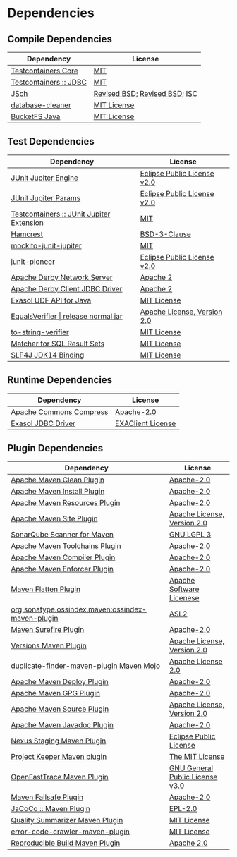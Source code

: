 <!-- @formatter:off -->
# Dependencies

## Compile Dependencies

| Dependency                  | License                                      |
| --------------------------- | -------------------------------------------- |
| [Testcontainers Core][0]    | [MIT][1]                                     |
| [Testcontainers :: JDBC][0] | [MIT][1]                                     |
| [JSch][2]                   | [Revised BSD][3]; [Revised BSD][4]; [ISC][5] |
| [database-cleaner][6]       | [MIT License][7]                             |
| [BucketFS Java][8]          | [MIT License][9]                             |

## Test Dependencies

| Dependency                                     | License                           |
| ---------------------------------------------- | --------------------------------- |
| [JUnit Jupiter Engine][10]                     | [Eclipse Public License v2.0][11] |
| [JUnit Jupiter Params][10]                     | [Eclipse Public License v2.0][11] |
| [Testcontainers :: JUnit Jupiter Extension][0] | [MIT][1]                          |
| [Hamcrest][12]                                 | [BSD-3-Clause][13]                |
| [mockito-junit-jupiter][14]                    | [MIT][15]                         |
| [junit-pioneer][16]                            | [Eclipse Public License v2.0][11] |
| [Apache Derby Network Server][17]              | [Apache 2][18]                    |
| [Apache Derby Client JDBC Driver][17]          | [Apache 2][18]                    |
| [Exasol UDF API for Java][19]                  | [MIT License][20]                 |
| [EqualsVerifier \| release normal jar][21]     | [Apache License, Version 2.0][22] |
| [to-string-verifier][23]                       | [MIT License][24]                 |
| [Matcher for SQL Result Sets][25]              | [MIT License][26]                 |
| [SLF4J JDK14 Binding][27]                      | [MIT License][24]                 |

## Runtime Dependencies

| Dependency                    | License                 |
| ----------------------------- | ----------------------- |
| [Apache Commons Compress][28] | [Apache-2.0][22]        |
| [Exasol JDBC Driver][29]      | [EXAClient License][30] |

## Plugin Dependencies

| Dependency                                              | License                               |
| ------------------------------------------------------- | ------------------------------------- |
| [Apache Maven Clean Plugin][31]                         | [Apache-2.0][22]                      |
| [Apache Maven Install Plugin][32]                       | [Apache-2.0][22]                      |
| [Apache Maven Resources Plugin][33]                     | [Apache-2.0][22]                      |
| [Apache Maven Site Plugin][34]                          | [Apache License, Version 2.0][22]     |
| [SonarQube Scanner for Maven][35]                       | [GNU LGPL 3][36]                      |
| [Apache Maven Toolchains Plugin][37]                    | [Apache-2.0][22]                      |
| [Apache Maven Compiler Plugin][38]                      | [Apache-2.0][22]                      |
| [Apache Maven Enforcer Plugin][39]                      | [Apache-2.0][22]                      |
| [Maven Flatten Plugin][40]                              | [Apache Software Licenese][22]        |
| [org.sonatype.ossindex.maven:ossindex-maven-plugin][41] | [ASL2][18]                            |
| [Maven Surefire Plugin][42]                             | [Apache-2.0][22]                      |
| [Versions Maven Plugin][43]                             | [Apache License, Version 2.0][22]     |
| [duplicate-finder-maven-plugin Maven Mojo][44]          | [Apache License 2.0][45]              |
| [Apache Maven Deploy Plugin][46]                        | [Apache-2.0][22]                      |
| [Apache Maven GPG Plugin][47]                           | [Apache-2.0][22]                      |
| [Apache Maven Source Plugin][48]                        | [Apache License, Version 2.0][22]     |
| [Apache Maven Javadoc Plugin][49]                       | [Apache-2.0][22]                      |
| [Nexus Staging Maven Plugin][50]                        | [Eclipse Public License][51]          |
| [Project Keeper Maven plugin][52]                       | [The MIT License][53]                 |
| [OpenFastTrace Maven Plugin][54]                        | [GNU General Public License v3.0][55] |
| [Maven Failsafe Plugin][56]                             | [Apache-2.0][22]                      |
| [JaCoCo :: Maven Plugin][57]                            | [EPL-2.0][58]                         |
| [Quality Summarizer Maven Plugin][59]                   | [MIT License][60]                     |
| [error-code-crawler-maven-plugin][61]                   | [MIT License][62]                     |
| [Reproducible Build Maven Plugin][63]                   | [Apache 2.0][18]                      |

[0]: https://java.testcontainers.org
[1]: http://opensource.org/licenses/MIT
[2]: https://github.com/mwiede/jsch
[3]: https://github.com/mwiede/jsch/blob/master/LICENSE.txt
[4]: https://github.com/mwiede/jsch/blob/master/LICENSE.JZlib.txt
[5]: https://github.com/mwiede/jsch/blob/master/LICENSE.jBCrypt.txt
[6]: https://github.com/exasol/database-cleaner/
[7]: https://github.com/exasol/database-cleaner/blob/main/LICENSE
[8]: https://github.com/exasol/bucketfs-java/
[9]: https://github.com/exasol/bucketfs-java/blob/main/LICENSE
[10]: https://junit.org/junit5/
[11]: https://www.eclipse.org/legal/epl-v20.html
[12]: http://hamcrest.org/JavaHamcrest/
[13]: https://raw.githubusercontent.com/hamcrest/JavaHamcrest/master/LICENSE
[14]: https://github.com/mockito/mockito
[15]: https://opensource.org/licenses/MIT
[16]: https://junit-pioneer.org/
[17]: http://db.apache.org/derby/
[18]: http://www.apache.org/licenses/LICENSE-2.0.txt
[19]: https://github.com/exasol/udf-api-java/
[20]: https://github.com/exasol/udf-api-java/blob/main/LICENSE
[21]: https://www.jqno.nl/equalsverifier
[22]: https://www.apache.org/licenses/LICENSE-2.0.txt
[23]: https://github.com/jparams/to-string-verifier
[24]: http://www.opensource.org/licenses/mit-license.php
[25]: https://github.com/exasol/hamcrest-resultset-matcher/
[26]: https://github.com/exasol/hamcrest-resultset-matcher/blob/main/LICENSE
[27]: http://www.slf4j.org
[28]: https://commons.apache.org/proper/commons-compress/
[29]: http://www.exasol.com/
[30]: https://repo1.maven.org/maven2/com/exasol/exasol-jdbc/24.1.1/exasol-jdbc-24.1.1-license.txt
[31]: https://maven.apache.org/plugins/maven-clean-plugin/
[32]: https://maven.apache.org/plugins/maven-install-plugin/
[33]: https://maven.apache.org/plugins/maven-resources-plugin/
[34]: https://maven.apache.org/plugins/maven-site-plugin/
[35]: http://sonarsource.github.io/sonar-scanner-maven/
[36]: http://www.gnu.org/licenses/lgpl.txt
[37]: https://maven.apache.org/plugins/maven-toolchains-plugin/
[38]: https://maven.apache.org/plugins/maven-compiler-plugin/
[39]: https://maven.apache.org/enforcer/maven-enforcer-plugin/
[40]: https://www.mojohaus.org/flatten-maven-plugin/
[41]: https://sonatype.github.io/ossindex-maven/maven-plugin/
[42]: https://maven.apache.org/surefire/maven-surefire-plugin/
[43]: https://www.mojohaus.org/versions/versions-maven-plugin/
[44]: https://basepom.github.io/duplicate-finder-maven-plugin
[45]: http://www.apache.org/licenses/LICENSE-2.0.html
[46]: https://maven.apache.org/plugins/maven-deploy-plugin/
[47]: https://maven.apache.org/plugins/maven-gpg-plugin/
[48]: https://maven.apache.org/plugins/maven-source-plugin/
[49]: https://maven.apache.org/plugins/maven-javadoc-plugin/
[50]: http://www.sonatype.com/public-parent/nexus-maven-plugins/nexus-staging/nexus-staging-maven-plugin/
[51]: http://www.eclipse.org/legal/epl-v10.html
[52]: https://github.com/exasol/project-keeper/
[53]: https://github.com/exasol/project-keeper/blob/main/LICENSE
[54]: https://github.com/itsallcode/openfasttrace-maven-plugin
[55]: https://www.gnu.org/licenses/gpl-3.0.html
[56]: https://maven.apache.org/surefire/maven-failsafe-plugin/
[57]: https://www.jacoco.org/jacoco/trunk/doc/maven.html
[58]: https://www.eclipse.org/legal/epl-2.0/
[59]: https://github.com/exasol/quality-summarizer-maven-plugin/
[60]: https://github.com/exasol/quality-summarizer-maven-plugin/blob/main/LICENSE
[61]: https://github.com/exasol/error-code-crawler-maven-plugin/
[62]: https://github.com/exasol/error-code-crawler-maven-plugin/blob/main/LICENSE
[63]: http://zlika.github.io/reproducible-build-maven-plugin
